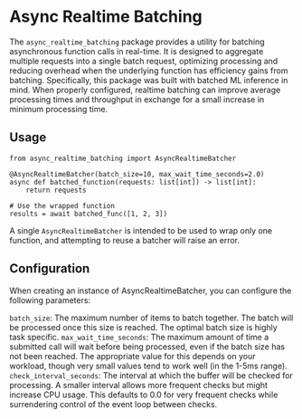 # Async Realtime Batching

The `async_realtime_batching` package provides a utility for batching asynchronous function calls in real-time. It is designed to aggregate multiple requests into a single batch request, optimizing processing and reducing overhead when the underlying function has efficiency gains from batching. Specifically, this package was built with batched ML inference in mind. When properly configured, realtime batching can improve average processing times and throughput in exchange for a small increase in minimum processing time.

## Usage

```
from async_realtime_batching import AsyncRealtimeBatcher

@AsyncRealtimeBatcher(batch_size=10, max_wait_time_seconds=2.0)
async def batched_function(requests: list[int]) -> list[int]:
    return requests

# Use the wrapped function
results = await batched_func([1, 2, 3])
```

A single `AsyncRealtimeBatcher` is intended to be used to wrap only one function, and attempting to reuse a batcher will raise an error.

## Configuration

When creating an instance of AsyncRealtimeBatcher, you can configure the following parameters:

`batch_size`: The maximum number of items to batch together. The batch will be processed once this size is reached. The optimal batch size is highly task specific.
`max_wait_time_seconds`: The maximum amount of time a submitted call will wait before being processed, even if the batch size has not been reached. The appropriate value for this depends on your workload, though very small values tend to work well (in the 1-5ms range).
`check_interval_seconds`: The interval at which the buffer will be checked for processing. A smaller interval allows more frequent checks but might increase CPU usage. This defaults to 0.0 for very frequent checks while surrendering control of the event loop between checks.
